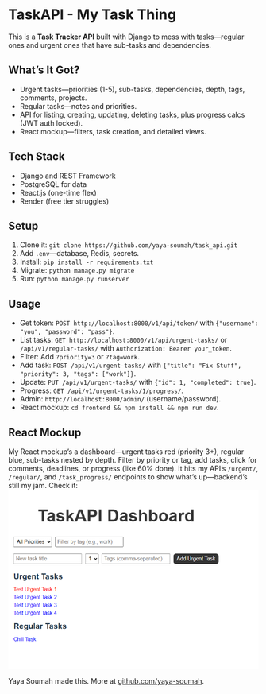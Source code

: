 # TaskAPI - My Task Thing

This is a **Task Tracker API** built with Django to mess with tasks—regular ones and urgent ones that have sub-tasks and dependencies. 

## What’s It Got?
- Urgent tasks—priorities (1-5), sub-tasks, dependencies, depth, tags, comments, projects.
- Regular tasks—notes and priorities.
- API for listing, creating, updating, deleting tasks, plus progress calcs (JWT auth locked).
- React mockup—filters, task creation, and detailed views.

## Tech Stack
- Django and REST Framework
- PostgreSQL for data
- React.js (one-time flex)
- Render (free tier struggles)

## Setup
1. Clone it: `git clone https://github.com/yaya-soumah/task_api.git`
2. Add `.env`—database, Redis, secrets.
3. Install: `pip install -r requirements.txt`
4. Migrate: `python manage.py migrate`
5. Run: `python manage.py runserver` 

## Usage
- Get token: `POST http://localhost:8000/v1/api/token/` with `{"username": "you", "password": "pass"}`.
- List tasks: `GET http://localhost:8000/v1/api/urgent-tasks/` or `/api/v1/regular-tasks/` with `Authorization: Bearer your_token`.
- Filter: Add `?priority=3` or `?tag=work`.
- Add task: `POST /api/v1/urgent-tasks/` with `{"title": "Fix Stuff", "priority": 3, "tags": ["work"]}`.
- Update: `PUT /api/v1/urgent-tasks/` with `{"id": 1, "completed": true}`.
- Progress: `GET /api/v1/urgent-tasks/1/progress/`.
- Admin: `http://localhost:8000/admin/` (username/password).
- React mockup: `cd frontend && npm install && npm run dev`.

## React Mockup
My React mockup’s a dashboard—urgent tasks red (priority 3+), regular blue, sub-tasks nested by depth. Filter by priority or tag, add tasks, click for comments, deadlines, or progress (like 60% done). It hits my API’s `/urgent/`, `/regular/`, and `/task_progress/` endpoints to show what’s up—backend’s still my jam. Check it:  
![TaskAPI Mockup](frontend/screenshot.png)

Yaya Soumah made this. More at [github.com/yaya-soumah](https://github.com/yaya-soumah).